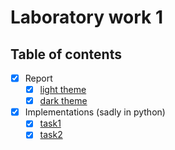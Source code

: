 # Laboratory work 1

## Table of contents

- [x] Report
  - [x] [light theme](https://drive.google.com/file/d/1-jJUKNdi5fijZrOiW3SyeynNlyJZaJq8/view?usp=sharing)
  - [x] [dark theme](https://drive.google.com/file/d/1cJmB4oRpBZIcAqniC7MbprMH3zDiy6bB/view?usp=sharing)
- [x] Implementations (sadly in python)
  - [x] [task1](./task1.py)
  - [x] [task2](./task2.py)

